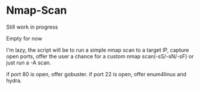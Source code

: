 # Nmap-Scan
Still work in progress

Empty for now

I'm lazy, the script will be to run a simple nmap scan to a target IP, capture open ports, offer the user a chance for a custom nmap scan(-sS/-sN/-sF)
or just run a -A scan.

if port 80 is open, offer gobuster.
if port 22 is open, offer enum4linux and hydra.
